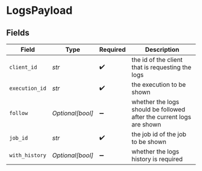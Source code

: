 # LogsPayload


## Fields

| Field                                                                | Type                                                                 | Required                                                             | Description                                                          |
| -------------------------------------------------------------------- | -------------------------------------------------------------------- | -------------------------------------------------------------------- | -------------------------------------------------------------------- |
| `client_id`                                                          | *str*                                                                | :heavy_check_mark:                                                   | the id of the client that is requesting the logs                     |
| `execution_id`                                                       | *str*                                                                | :heavy_check_mark:                                                   | the execution to be shown                                            |
| `follow`                                                             | *Optional[bool]*                                                     | :heavy_minus_sign:                                                   | whether the logs should be followed after the current logs are shown |
| `job_id`                                                             | *str*                                                                | :heavy_check_mark:                                                   | the job id of the job to be shown                                    |
| `with_history`                                                       | *Optional[bool]*                                                     | :heavy_minus_sign:                                                   | whether the logs history is required                                 |